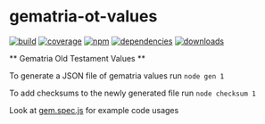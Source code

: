 # gematria-ot-values

[![build](https://img.shields.io/travis/danday74/gematria-ot-values/master.svg?label=linux)](https://travis-ci.org/danday74/gematria-ot-values)
[![coverage](https://coveralls.io/repos/github/danday74/gematria-ot-values/badge.svg)](https://coveralls.io/github/danday74/gematria-ot-values)
[![npm](https://img.shields.io/npm/v/gematria-ot-values.svg)](https://www.npmjs.com/package/gematria-ot-values)
[![dependencies](https://david-dm.org/danday74/gematria-ot-values/status.svg)](https://david-dm.org/danday74/gematria-ot-values)
[![downloads](https://img.shields.io/npm/dm/gematria-ot-values.svg)](https://www.npmjs.com/package/gematria-ot-values)

** Gematria Old Testament Values **

To generate a JSON file of gematria values run `node gen 1`

To add checksums to the newly generated file run `node checksum 1`

Look at [gem.spec.js](./js/gem.spec.js) for example code usages
